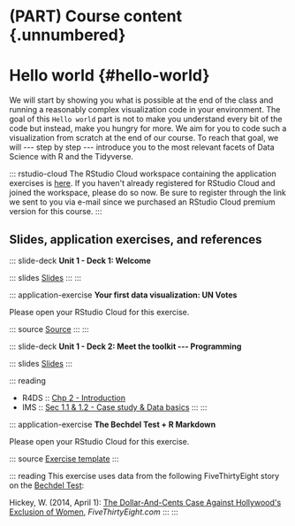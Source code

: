 # (PART) Course content {.unnumbered}

# Hello world {#hello-world}

We will start by showing you what is possible at the end of the class and running a reasonably complex visualization code in your environment.
The goal of this `Hello world` part is not to make you understand every bit of the code but instead, make you hungry for more.
We aim for you to code such a visualization from scratch at the end of our course.
To reach that goal, we will --- step by step --- introduce you to the most relevant facets of Data Science with R and the Tidyverse.

::: rstudio-cloud
The RStudio Cloud workspace containing the application exercises is [here](https://rstudio.cloud/spaces/205781/projects).
If you haven't already registered for RStudio Cloud and joined the workspace, please do so now.
Be sure to register through the link we sent to you via e-mail since we purchased an RStudio Cloud premium version for this course.
:::

## Slides, application exercises, and references

::: slide-deck
**Unit 1 - Deck 1: Welcome**

::: slides
[Slides](https://lukas-jue.github.io/intro-tidyverse-2022/slides/u1-d01-welcome/u1-d01-welcome.html#1)
:::
:::

::: application-exercise
**Your first data visualization: UN Votes**

Please open your RStudio Cloud for this exercise.

::: source
[Source](https://github.com/lukas-jue/intro-tidyverse-2022/blob/master/docs/application-exercises/ae-01a-un-votes/unvotes.Rmd)
:::
:::

::: slide-deck
**Unit 1 - Deck 2: Meet the toolkit --- Programming**

::: slides
[Slides](https://lukas-jue.github.io/intro-tidyverse-2022/slides/u1-d02-toolkit-r/u1-d02-toolkit-r.html)
:::

::: reading
-   R4DS :: [Chp 2 - Introduction](https://r4ds.had.co.nz/explore-intro.html)
-   IMS :: [Sec 1.1 & 1.2 - Case study & Data basics](https://openintro-ims.netlify.app/getting-started-with-data.html#basic-stents-strokes)
:::
:::

::: application-exercise
**The Bechdel Test + R Markdown**

Please open your RStudio Cloud for this exercise.

::: source
[Exercise template](https://github.com/lukas-jue/intro-tidyverse-2022/blob/master/docs/application-exercises/ae-02-bechdel-rmarkdown/bechdel.Rmd)
:::

<!-- ::: {.source} -->

<!-- [Solution, `.Rmd` file](https://github.com/lukas-jue/intro-tidyverse-2022/blob/master/docs/application-exercises/ae-02-bechdel-rmarkdown/bechdel-solution.Rmd) -->

<!-- ::: -->

::: reading
This exercise uses data from the following FiveThirtyEight story on the [Bechdel Test](https://en.wikipedia.org/wiki/Bechdel_test):

Hickey, W.
(2014, April 1): [The Dollar-And-Cents Case Against Hollywood's Exclusion of Women](https://github.com/lukas-jue/intro-tidyverse-2022/blob/master/docs/application-exercises/ae-02-bechdel-rmarkdown/bechdel.Rmd), *FiveThirtyEight.com*
:::
:::
